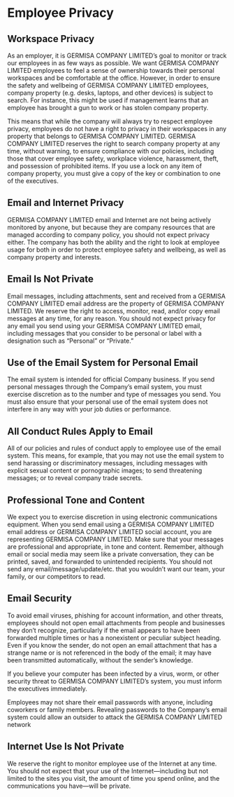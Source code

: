 # Employee Privacy

## Workspace Privacy

As an employer, it is GERMISA COMPANY LIMITED’s goal to monitor or track our employees in as few ways as possible. We want GERMISA COMPANY LIMITED employees to feel a sense of ownership towards their personal workspaces and be comfortable at the office. However, in order to ensure the safety and wellbeing of GERMISA COMPANY LIMITED employees, company property (e.g. desks, laptops, and other devices) is subject to search. For instance, this might be used if management learns that an employee has brought a gun to work or has stolen company property.

This means that while the company will always try to respect employee privacy, employees do not have a right to privacy in their workspaces in any property that belongs to GERMISA COMPANY LIMITED. GERMISA COMPANY LIMITED reserves the right to search company property at any time, without warning, to ensure compliance with our policies, including those that cover employee safety, workplace violence, harassment, theft, and possession of prohibited items. If you use a lock on any item of company property, you must give a copy of the key or combination to one of the executives.

## Email and Internet Privacy

GERMISA COMPANY LIMITED email and Internet are not being actively monitored by anyone, but because they are company resources that are managed according to company policy, you should not expect privacy either. The company has both the ability and the right to look at employee usage for both in order to protect employee safety and wellbeing, as well as company property and interests.

## Email Is Not Private

Email messages, including attachments, sent and received from a GERMISA COMPANY LIMITED email address are the property of GERMISA COMPANY LIMITED. We reserve the right to access, monitor, read, and/or copy email messages at any time, for any reason. You should not expect privacy for any email you send using your GERMISA COMPANY LIMITED email, including messages that you consider to be personal or label with a designation such as “Personal” or “Private.”

## Use of the Email System for Personal Email

The email system is intended for official Company business. If you send personal messages through the Company’s email system, you must exercise discretion as to the number and type of messages you send. You must also ensure that your personal use of the email system does not interfere in any way with your job duties or performance.

## All Conduct Rules Apply to Email

All of our policies and rules of conduct apply to employee use of the email system. This means, for example, that you may not use the email system to send harassing or discriminatory messages, including messages with explicit sexual content or pornographic images; to send threatening messages; or to reveal company trade secrets.

## Professional Tone and Content

We expect you to exercise discretion in using electronic communications equipment. When you send email using a GERMISA COMPANY LIMITED email address or GERMISA COMPANY LIMITED social account, you are representing GERMISA COMPANY LIMITED. Make sure that your messages are professional and appropriate, in tone and content. Remember, although email or social media may seem like a private conversation, they can be printed, saved, and forwarded to unintended recipients. You should not send any email/message/update/etc. that you wouldn’t want our team, your family, or our competitors to read.

## Email Security

To avoid email viruses, phishing for account information, and other threats, employees should not open email attachments from people and businesses they don’t recognize, particularly if the email appears to have been forwarded multiple times or has a nonexistent or peculiar subject heading. Even if you know the sender, do not open an email attachment that has a strange name or is not referenced in the body of the email; it may have been transmitted automatically, without the sender’s knowledge.

If you believe your computer has been infected by a virus, worm, or other security threat to GERMISA COMPANY LIMITED’s system, you must inform the executives immediately.

Employees may not share their email passwords with anyone, including coworkers or family members. Revealing passwords to the Company’s email system could allow an outsider to attack the GERMISA COMPANY LIMITED network

## Internet Use Is Not Private

We reserve the right to monitor employee use of the Internet at any time. You should not expect that your use of the Internet—including but not limited to the sites you visit, the amount of time you spend online, and the communications you have—will be private.
